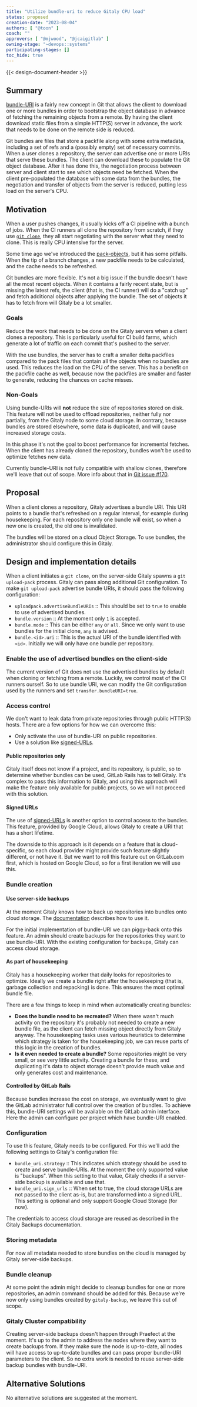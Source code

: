 ```yaml
---
title: "Utilize bundle-uri to reduce Gitaly CPU load"
status: proposed
creation-date: "2023-08-04"
authors: [ "@toon" ]
coach: ""
approvers: [ "@mjwood", "@jcaigitlab" ]
owning-stage: "~devops::systems"
participating-stages: []
toc_hide: true
---
```


{{< design-document-header >}}

## Summary

[bundle-URI](https://git-scm.com/docs/bundle-uri) is a fairly new concept
in Git that allows the client to download one or more bundles in order to
bootstrap the object database in advance of fetching the remaining objects from
a remote. By having the client download static files from a simple HTTP(S)
server in advance, the work that needs to be done on the remote side is reduced.

Git bundles are files that store a packfile along with some extra metadata,
including a set of refs and a (possibly empty) set of necessary commits. When a
user clones a repository, the server can advertise one or more URIs that serve
these bundles. The client can download these to populate the Git object
database. After it has done this, the negotiation process between server and
client start to see which objects need be fetched. When the client pre-populated
the database with some data from the bundles, the negotiation and transfer of
objects from the server is reduced, putting less load on the server's CPU.

## Motivation

When a user pushes changes, it usually kicks off a CI pipeline with
a bunch of jobs. When the CI runners all clone the repository from scratch,
if they use [`git clone`](https://docs.gitlab.com/ee/ci/pipelines/settings.html#choose-the-default-git-strategy),
they all start negotiating with the server what they need to clone. This is
really CPU intensive for the server.

Some time ago we've introduced the
[pack-objects](https://docs.gitlab.com/ee/administration/gitaly/configure_gitaly.html#pack-objects-cache),
but it has some pitfalls. When the tip of a branch changes, a new packfile needs
to be calculated, and the cache needs to be refreshed.

Git bundles are more flexible. It's not a big issue if the bundle doesn't have
all the most recent objects. When it contains a fairly recent state, but is
missing the latest refs, the client (that is, the CI runner) will do a "catch up" and
fetch additional objects after applying the bundle. The set of objects it has to
fetch from will Gitaly be a lot smaller.

### Goals

Reduce the work that needs to be done on the Gitaly servers when a client clones
a repository. This is particularly useful for CI build farms, which generate a
lot of traffic on each commit that's pushed to the server.

With the use bundles, the server has to craft a smaller delta packfiles
compared to the pack files that contain all the objects when no bundles are
used. This reduces the load on the CPU of the server. This has a benefit on the
packfile cache as well, because now the packfiles are smaller and faster to
generate, reducing the chances on cache misses.

### Non-Goals

Using bundle-URIs will **not** reduce the size of repositories stored on disk.
This feature will not be used to offload repositories, neither fully nor
partially, from the Gitaly node to some cloud storage. In contrary, because
bundles are stored elsewhere, some data is duplicated, and will cause increased
storage costs.

In this phase it's not the goal to boost performance for incremental
fetches. When the client has already cloned the repository, bundles won't be
used to optimize fetches new data.

Currently bundle-URI is not fully compatible with shallow clones, therefore
we'll leave that out of scope. More info about that in
[Git issue #170](https://gitlab.com/gitlab-org/git/-/issues/170).

## Proposal

When a client clones a repository, Gitaly advertises a bundle URI. This URI
points to a bundle that's refreshed on a regular interval, for example during
housekeeping. For each repository only one bundle will exist, so when a new one
is created, the old one is invalidated.

The bundles will be stored on a cloud Object Storage. To use bundles, the
administrator should configure this in Gitaly.

## Design and implementation details

When a client initiates a `git clone`, on the server-side Gitaly spawns a
`git upload-pack` process. Gitaly can pass along additional Git
configuration. To make `git upload-pack` advertise bundle URIs, it should pass
the following configuration:

- `uploadpack.advertiseBundleURIs` :: This should be set to `true` to enable to
  use of advertised bundles.
- `bundle.version` :: At the moment only `1` is accepted.
- `bundle.mode` :: This can be either `any` or `all`. Since we only want to use
  bundles for the initial clone, `any` is advised.
- `bundle.<id>.uri` :: This is the actual URI of the bundle identified with
  `<id>`. Initially we will only have one bundle per repository.

### Enable the use of advertised bundles on the client-side

The current version of Git does not use the advertised bundles by default when
cloning or fetching from a remote.
Luckily, we control most of the CI runners ourself. So to use bundle URI, we can
modify the Git configuration used by the runners and set
`transfer.bundleURI=true`.

### Access control

We don't want to leak data from private repositories through public HTTP(S)
hosts. There are a few options for how we can overcome this:

- Only activate the use of bundle-URI on public repositories.
- Use a solution like [signed-URLs](https://cloud.google.com/cdn/docs/using-signed-urls).

#### Public repositories only

Gitaly itself does not know if a project, and its repository, is public, so to
determine whether bundles can be used, GitLab Rails has to tell Gitaly. It's
complex to pass this information to Gitaly, and using this approach will make
the feature only available for public projects, so we will not proceed with this
solution.

#### Signed URLs

The use of [signed-URLs](https://cloud.google.com/cdn/docs/using-signed-urls) is
another option to control access to the bundles. This feature, provided by
Google Cloud, allows Gitaly to create a URI that has a short lifetime.

The downside to this approach is it depends on a feature that is
cloud-specific, so each cloud provider might provide such feature slightly
different, or not have it. But we want to roll this feature out on GitLab.com
first, which is hosted on Google Cloud, so for a first iteration we will use
this.

### Bundle creation

#### Use server-side backups

At the moment Gitaly knows how to back up repositories into bundles onto cloud
storage. The [documentation](https://gitlab.com/gitlab-org/gitaly/-/blob/master/doc/gitaly-backup.md#user-content-server-side-backups)
describes how to use it.

For the initial implementation of bundle-URI we can piggy-back onto this
feature. An admin should create backups for the repositories they want to use
bundle-URI. With the existing configuration for backups, Gitaly can access cloud
storage.

#### As part of housekeeping

Gitaly has a housekeeping worker that daily looks for repositories to optimize.
Ideally we create a bundle right after the housekeeping (that is, garbage collection
and repacking) is done. This ensures the most optimal bundle file.

There are a few things to keep in mind when automatically creating bundles:

- **Does the bundle need to be recreated?** When there wasn't much activity on
  the repository it's probably not needed to create a new bundle file, as the
  client can fetch missing object directly from Gitaly anyway. The housekeeping
  tasks uses various heuristics to determine which strategy is taken for the
  housekeeping job, we can reuse parts of this logic in the creation of bundles.
- **Is it even needed to create a bundle?** Some repositories might be very
  small, or see very little activity. Creating a bundle for these, and
  duplicating it's data to object storage doesn't provide much value and only
  generates cost and maintenance.

#### Controlled by GitLab Rails

Because bundles increase the cost on storage, we eventually want to give the
GitLab administrator full control over the creation of bundles. To achieve this,
bundle-URI settings will be available on the GitLab admin interface. Here the
admin can configure per project which have bundle-URI enabled.

### Configuration

To use this feature, Gitaly needs to be configured. For this we'll add the
following settings to Gitaly's configuration file:

- `bundle_uri.strategy` :: This indicates which strategy should be used to
  create and serve bundle-URIs. At the moment the only supported value is
  "backups". When this setting to that value, Gitaly checks if a server-side
  backup is available and use that.
- `bundle_uri.sign_urls` :: When set to true, the cloud storage URLs are not
  passed to the client as-is, but are transformed into a signed URL. This
  setting is optional and only support Google Cloud Storage (for now).

The credentials to access cloud storage are reused as described in the Gitaly
Backups documentation.

### Storing metadata

For now all metadata needed to store bundles on the cloud is managed by Gitaly
server-side backups.

### Bundle cleanup

At some point the admin might decide to cleanup bundles for one or more
repositories, an admin command should be added for this. Because we're now only
using bundles created by `gitaly-backup`, we leave this out of scope.

### Gitaly Cluster compatibility

Creating server-side backups doesn't happen through Praefect at the moment. It's
up to the admin to address the nodes where they want to create backups from. If
they make sure the node is up-to-date, all nodes will have access to up-to-date
bundles and can pass proper bundle-URI parameters to the client. So no extra
work is needed to reuse server-side backup bundles with bundle-URI.

## Alternative Solutions

No alternative solutions are suggested at the moment.
